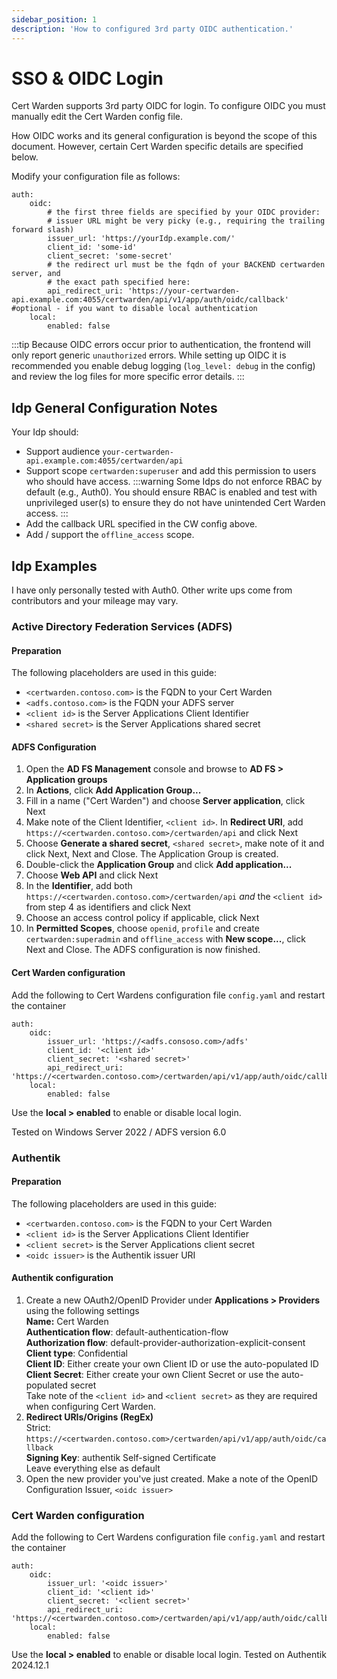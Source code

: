 ```yaml
---
sidebar_position: 1
description: 'How to configured 3rd party OIDC authentication.'
---
```


# SSO & OIDC Login

Cert Warden supports 3rd party OIDC for login. To configure OIDC
you must manually edit the Cert Warden config file.

How OIDC works and its general configuration is beyond the scope of 
this document. However, certain Cert Warden specific details are 
specified below.

Modify your configuration file as follows:
```
auth:
    oidc:
        # the first three fields are specified by your OIDC provider:
        # issuer URL might be very picky (e.g., requiring the trailing forward slash)
        issuer_url: 'https://yourIdp.example.com/'
        client_id: 'some-id'
        client_secret: 'some-secret'
        # the redirect url must be the fqdn of your BACKEND certwarden server, and
        # the exact path specified here:
        api_redirect_uri: 'https://your-certwarden-api.example.com:4055/certwarden/api/v1/app/auth/oidc/callback'
#optional - if you want to disable local authentication
    local:
        enabled: false
```

:::tip
Because OIDC errors occur prior to authentication, the frontend will only report
generic `unauthorized` errors. While setting up OIDC it is recommended you enable
debug logging (`log_level: debug` in the config) and review the log files for
more specific error details.
:::

## Idp General Configuration Notes
Your Idp should:
- Support audience `your-certwarden-api.example.com:4055/certwarden/api`
- Support scope `certwarden:superuser` and add this permission to users who should have access.
:::warning
Some Idps do not enforce RBAC by default (e.g., Auth0). You should ensure RBAC is enabled and
test with unprivileged user(s) to ensure they do not have unintended Cert Warden access.
:::
- Add the callback URL specified in the CW config above.
- Add / support the `offline_access` scope.


## Idp Examples

I have only personally tested with Auth0. Other write ups come from contributors and
your mileage may vary.

### Active Directory Federation Services (ADFS)
#### Preparation
The following placeholders are used in this guide:

 - `<certwarden.contoso.com>` is the FQDN to your Cert Warden
 - `<adfs.contoso.com>` is the FQDN your ADFS server
 - `<client id>` is the Server Applications Client Identifier
 - `<shared secret>` is the Server Applications shared secret
#### ADFS Configuration
 1. Open the **AD FS Management** console and browse to **AD FS > Application groups**
 2. In **Actions**, click **Add Application Group...**
 3. Fill in a name ("Cert Warden") and choose **Server application**, click Next
 4. Make note of the Client Identifier, `<client id>`. In **Redirect URI**, add `https://<certwarden.contoso.com>/certwarden/api` and click Next
 5. Choose **Generate a shared secret**, `<shared secret>`, make note of it and click Next, Next and Close. The Application Group is created.
 6. Double-click the **Application Group**  and click **Add application...**
 7. Choose **Web API** and click Next
 8. In the **Identifier**, add both `https://<certwarden.contoso.com>/certwarden/api` *and* the `<client id>` from step 4 as identifiers and click Next
 9. Choose an access control policy if applicable, click Next
 10. In **Permitted Scopes**,  choose `openid`, `profile` and create `certwarden:superadmin` and `offline_access` with **New scope...**, click Next and Close. The ADFS configuration is now finished.
#### Cert Warden configuration
Add the following to Cert Wardens configuration file `config.yaml` and restart the container
```
auth:
    oidc:
	    issuer_url: 'https://<adfs.consoso.com>/adfs'
	    client_id: '<client id>'    
	    client_secret: '<shared secret>'
	    api_redirect_uri: 'https://<certwarden.contoso.com>/certwarden/api/v1/app/auth/oidc/callback'   
    local:    
	    enabled: false
```
Use the **local > enabled** to enable or disable local login.

Tested on Windows Server 2022 / ADFS version 6.0
### Authentik
#### Preparation
The following placeholders are used in this guide:
 - `<certwarden.contoso.com>` is the FQDN to your Cert Warden
 - `<client id>` is the Server Applications Client Identifier
 - `<client secret>` is the Server Applications client secret
 - `<oidc issuer>` is the Authentik issuer URI
#### Authentik configuration
 1. Create a new OAuth2/OpenID Provider under **Applications > Providers** using the following settings<br/>**Name:** Cert Warden<br/>**Authentication flow**: default-authentication-flow<br/>**Authorization flow**: default-provider-authorization-explicit-consent<br/>**Client type**: Confidential<br/>**Client ID**: Either create your own Client ID or use the auto-populated ID<br/>**Client Secret**: Either create your own Client Secret or use the auto-populated secret<br/>Take note of the  `<client id>`  and  `<client secret>`  as they are required when configuring Cert Warden.
 2. **Redirect URIs/Origins (RegEx)**<br/>Strict: `https://<certwarden.contoso.com>/certwarden/api/v1/app/auth/oidc/callback`<br/>**Signing Key**: authentik Self-signed Certificate<br/>Leave everything else as default
 3. Open the new provider you've just created. Make a note of the OpenID Configuration Issuer, `<oidc issuer>`
### Cert Warden configuration
Add the following to Cert Wardens configuration file `config.yaml` and restart the container
```
auth:
    oidc:
	    issuer_url: '<oidc issuer>'
	    client_id: '<client id>'    
	    client_secret: '<client secret>'
	    api_redirect_uri: 'https://<certwarden.contoso.com>/certwarden/api/v1/app/auth/oidc/callback'   
    local:    
	    enabled: false
```
Use the **local > enabled** to enable or disable local login.
Tested on Authentik 2024.12.1
